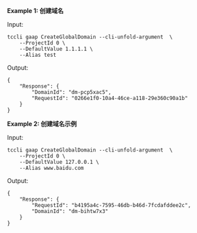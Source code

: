 **Example 1: 创建域名**



Input: 

```
tccli gaap CreateGlobalDomain --cli-unfold-argument  \
    --ProjectId 0 \
    --DefaultValue 1.1.1.1 \
    --Alias test
```

Output: 
```
{
    "Response": {
        "DomainId": "dm-pcp5xac5",
        "RequestId": "0266e1f0-10a4-46ce-a118-29e360c90a1b"
    }
}
```

**Example 2: 创建域名示例**



Input: 

```
tccli gaap CreateGlobalDomain --cli-unfold-argument  \
    --ProjectId 0 \
    --DefaultValue 127.0.0.1 \
    --Alias www.baidu.com
```

Output: 
```
{
    "Response": {
        "RequestId": "b4195a4c-7595-46db-b46d-7fcdafddee2c",
        "DomainId": "dm-bihtw7x3"
    }
}
```

